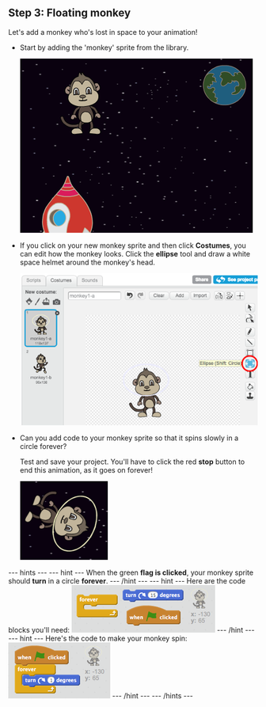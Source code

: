 ## Step 3: Floating monkey

Let's add a monkey who's lost in space to your animation!

+ Start by adding the 'monkey' sprite from the library.
    
    ![Adding a monkey sprite](images/space-monkey-sprite.png)

+ If you click on your new monkey sprite and then click **Costumes**, you can edit how the monkey looks. Click the **ellipse** tool and draw a white space helmet around the monkey's head.
    
    ![Monkey space helmet](images/space-monkey-edit.png)

+ Can you add code to your monkey sprite so that it spins slowly in a circle forever?
    
    Test and save your project. You'll have to click the red **stop** button to end this animation, as it goes on forever!
    
    ![Blocks for a spinning monkey](images/space-spin-test.png)

\--- hints \--- \--- hint \--- When the green **flag is clicked**, your monkey sprite should **turn** in a circle **forever**. \--- /hint \--- \--- hint \--- Here are the code blocks you'll need: ![Blocks for a spinning monkey](images/space-spin-blocks.png) \--- /hint \--- \--- hint \--- Here's the code to make your monkey spin: ![Code for a spinning monkey](images/space-spin-code.png) \--- /hint \--- \--- /hints \---